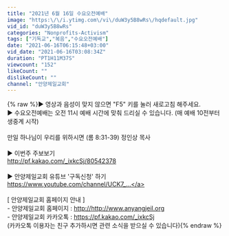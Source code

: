 ```yaml
---
title: "2021년 6월 16일 수요오전예배"
image: "https:\/\/i.ytimg.com\/vi\/duW3y5B8wRs\/hqdefault.jpg"
vid_id: "duW3y5B8wRs"
categories: "Nonprofits-Activism"
tags: ["기독교","복음","수요오전예배"]
date: "2021-06-16T06:15:48+03:00"
vid_date: "2021-06-16T03:08:34Z"
duration: "PT1H11M37S"
viewcount: "152"
likeCount: ""
dislikeCount: ""
channel: "안양제일교회"
---
```

{% raw %}▶ 영상과 음성이 맞지 않으면 &quot;F5&quot; 키를 눌러 새로고침 해주세요.<br />▶ 수요오전예배는 오전 11시 예배 시간에 맞춰 드리실 수 있습니다. (매 예배 10전부터 생중계 시작)<br /><br />만일 하나님이 우리를 위하시면  (롬 8:31-39) 정인상 목사<br /><br />▶ 이번주 주보보기<br /><a rel="nofollow" target="blank" href="http://pf.kakao.com/_ixkcSj/80542378">http://pf.kakao.com/_ixkcSj/80542378</a><br /><br />▶ 안양제일교회 유튜브 '구독신청' 하기<br /><a rel="nofollow" target="blank" href="https://www.youtube.com/channel/UCK7_...">https://www.youtube.com/channel/UCK7_...</a><br /><br />[ 안양제일교회 홈페이지 안내 ]<br />- 안양제일교회 홈페이지 : <a rel="nofollow" target="blank" href="http://http://www.anyangjeil.org">http://http://www.anyangjeil.org</a><br />- 안양제일교회 카카오톡 : <a rel="nofollow" target="blank" href="https://pf.kakao.com/_ixkcSj">https://pf.kakao.com/_ixkcSj</a><br /> (카카오톡 이용자는 친구 추가하시면 관련 소식을 받으실 수 있습니다){% endraw %}
